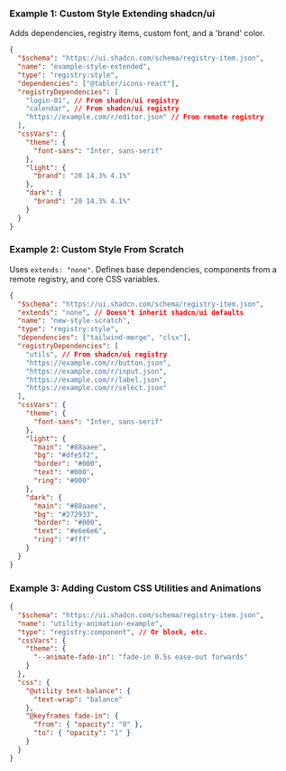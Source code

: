 ### Example 1: Custom Style Extending shadcn/ui

Adds dependencies, registry items, custom font, and a 'brand' color.

```json
{
  "$schema": "https://ui.shadcn.com/schema/registry-item.json",
  "name": "example-style-extended",
  "type": "registry:style",
  "dependencies": ["@tabler/icons-react"],
  "registryDependencies": [
    "login-01", // From shadcn/ui registry
    "calendar", // From shadcn/ui registry
    "https://example.com/r/editor.json" // From remote registry
  ],
  "cssVars": {
    "theme": {
      "font-sans": "Inter, sans-serif"
    },
    "light": {
      "brand": "20 14.3% 4.1%"
    },
    "dark": {
      "brand": "20 14.3% 4.1%"
    }
  }
}
```

### Example 2: Custom Style From Scratch

Uses `extends: "none"`. Defines base dependencies, components from a remote registry, and core CSS variables.

```json
{
  "$schema": "https://ui.shadcn.com/schema/registry-item.json",
  "extends": "none", // Doesn't inherit shadcn/ui defaults
  "name": "new-style-scratch",
  "type": "registry:style",
  "dependencies": ["tailwind-merge", "clsx"],
  "registryDependencies": [
    "utils", // From shadcn/ui registry
    "https://example.com/r/button.json",
    "https://example.com/r/input.json",
    "https://example.com/r/label.json",
    "https://example.com/r/select.json"
  ],
  "cssVars": {
    "theme": {
      "font-sans": "Inter, sans-serif"
    },
    "light": {
      "main": "#88aaee",
      "bg": "#dfe5f2",
      "border": "#000",
      "text": "#000",
      "ring": "#000"
    },
    "dark": {
      "main": "#88aaee",
      "bg": "#272933",
      "border": "#000",
      "text": "#e6e6e6",
      "ring": "#fff"
    }
  }
}
```

### Example 3: Adding Custom CSS Utilities and Animations

```json
{
  "$schema": "https://ui.shadcn.com/schema/registry-item.json",
  "name": "utility-animation-example",
  "type": "registry:component", // Or block, etc.
  "cssVars": {
    "theme": {
      "--animate-fade-in": "fade-in 0.5s ease-out forwards"
    }
  },
  "css": {
    "@utility text-balance": {
      "text-wrap": "balance"
    },
    "@keyframes fade-in": {
      "from": { "opacity": "0" },
      "to": { "opacity": "1" }
    }
  }
}
```
